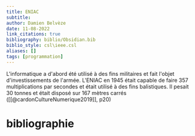 ```yaml
---
title: ENIAC
subtitle:
author: Damien Belvèze
date: 11-08-2022
link_citations: true
bibliography: biblio/Obsidian.bib
biblio_style: csl\ieee.csl
aliases: []
tags: [programmation]
---
```


L'informatique a d'abord été utilisé à des fins militaires et fait l'objet d'investissements de l'armée.
L'ENIAC en 1945 était capable de faire 357 multiplications par secondes et était utilisé à des fins balistiques. Il pesait 30 tonnes et était disposé sur 167 mètres carrés ([[@cardonCultureNumerique2019]], p20)





# bibliographie

